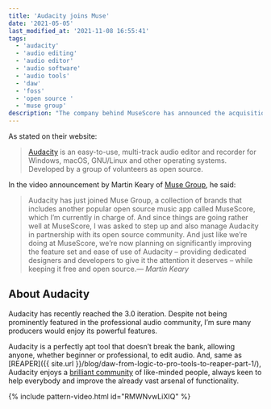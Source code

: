```yaml
---
title: 'Audacity joins Muse'
date: '2021-05-05'
last_modified_at: '2021-11-08 16:55:41'
tags:
  - 'audacity'
  - 'audio editing'
  - 'audio editor'
  - 'audio software'
  - 'audio tools'
  - 'daw'
  - 'foss'
  - 'open source '
  - 'muse group'
description: "The company behind MuseScore has announced the acquisition of the well known FOSS audio editor, Audacity."
---
```

As stated on their website:

> [Audacity](https://www.audacityteam.org/) is an easy-to-use, multi-track audio editor and recorder for Windows, macOS, GNU/Linux and other operating systems. Developed by a group of volunteers as open source.

In the video announcement by Martin Keary of [Muse Group](https://mu.se/), he said:

> Audacity has just joined Muse Group, a collection of brands that includes another popular open source music app called MuseScore, which I’m currently in charge of. And since things are going rather well at MuseScore, I was asked to step up and also manage Audacity in partnership with its open source community. And just like we’re doing at MuseScore, we’re now planning on significantly improving the feature set and ease of use of Audacity – providing dedicated designers and developers to give it the attention it deserves – while keeping it free and open source.<cite>&mdash; Martin Keary</cite>

## About Audacity

Audacity has recently reached the 3.0 iteration. Despite not being prominently featured in the professional audio community, I’m sure many producers would enjoy its powerful features.

Audacity is a perfectly apt tool that doesn’t break the bank, allowing anyone, whether beginner or professional, to edit audio. And, same as [REAPER]({{ site.url }}/blog/daw-from-logic-to-pro-tools-to-reaper-part-1/), Audacity enjoys a [brilliant community](https://forum.audacityteam.org/) of like-minded people, always keen to help everybody and improve the already vast arsenal of functionality.

{% include pattern-video.html id="RMWNvwLiXIQ" %}